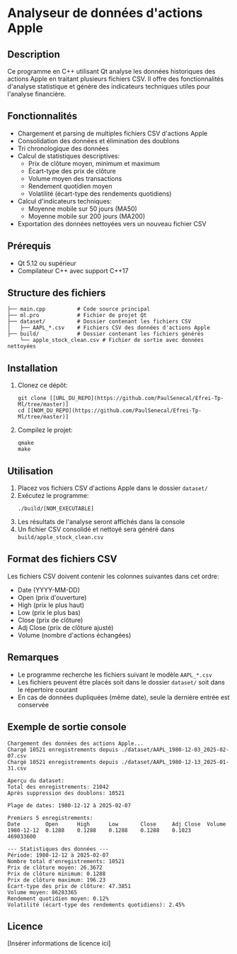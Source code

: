 # Analyseur de données d'actions Apple

## Description
Ce programme en C++ utilisant Qt analyse les données historiques des actions Apple en traitant plusieurs fichiers CSV. Il offre des fonctionnalités d'analyse statistique et génère des indicateurs techniques utiles pour l'analyse financière.

## Fonctionnalités
- Chargement et parsing de multiples fichiers CSV d'actions Apple
- Consolidation des données et élimination des doublons
- Tri chronologique des données
- Calcul de statistiques descriptives:
  - Prix de clôture moyen, minimum et maximum
  - Écart-type des prix de clôture
  - Volume moyen des transactions
  - Rendement quotidien moyen
  - Volatilité (écart-type des rendements quotidiens)
- Calcul d'indicateurs techniques:
  - Moyenne mobile sur 50 jours (MA50)
  - Moyenne mobile sur 200 jours (MA200)
- Exportation des données nettoyées vers un nouveau fichier CSV

## Prérequis
- Qt 5.12 ou supérieur
- Compilateur C++ avec support C++17

## Structure des fichiers
```
├── main.cpp          # Code source principal
├── ml.pro            # Fichier de projet Qt
├── dataset/          # Dossier contenant les fichiers CSV
│   ├── AAPL_*.csv    # Fichiers CSV des données d'actions Apple
├── build/            # Dossier contenant les fichiers générés
    └── apple_stock_clean.csv # Fichier de sortie avec données nettoyées
```

## Installation
1. Clonez ce dépôt:
   ```
   git clone [[URL_DU_REPO](https://github.com/PaulSenecal/Efrei-Tp-Ml/tree/master)]
   cd [[NOM_DU_REPO](https://github.com/PaulSenecal/Efrei-Tp-Ml/tree/master)]
   ```

2. Compilez le projet:
   ```
   qmake
   make
   ```

## Utilisation
1. Placez vos fichiers CSV d'actions Apple dans le dossier `dataset/`
2. Exécutez le programme:
   ```
   ./build/[NOM_EXECUTABLE]
   ```
3. Les résultats de l'analyse seront affichés dans la console
4. Un fichier CSV consolidé et nettoyé sera généré dans `build/apple_stock_clean.csv`

## Format des fichiers CSV
Les fichiers CSV doivent contenir les colonnes suivantes dans cet ordre:
- Date (YYYY-MM-DD)
- Open (prix d'ouverture)
- High (prix le plus haut)
- Low (prix le plus bas)
- Close (prix de clôture)
- Adj Close (prix de clôture ajusté)
- Volume (nombre d'actions échangées)

## Remarques
- Le programme recherche les fichiers suivant le modèle `AAPL_*.csv`
- Les fichiers peuvent être placés soit dans le dossier `dataset/` soit dans le répertoire courant
- En cas de données dupliquées (même date), seule la dernière entrée est conservée

## Exemple de sortie console
```
Chargement des données des actions Apple...
Chargé 10521 enregistrements depuis ./dataset/AAPL_1980-12-03_2025-02-07.csv
Chargé 10521 enregistrements depuis ./dataset/AAPL_1980-12-13_2025-01-31.csv

Aperçu du dataset:
Total des enregistrements: 21042
Après suppression des doublons: 10521

Plage de dates: 1980-12-12 à 2025-02-07

Premiers 5 enregistrements:
Date        Open      High      Low       Close     Adj Close  Volume     
1980-12-12  0.1288    0.1288    0.1288    0.1288    0.1023     469033600  

--- Statistiques des données ---
Période: 1980-12-12 à 2025-02-07
Nombre total d'enregistrements: 10521
Prix de clôture moyen: 26.3672
Prix de clôture minimum: 0.1288
Prix de clôture maximum: 196.23
Écart-type des prix de clôture: 47.3851
Volume moyen: 86283365
Rendement quotidien moyen: 0.12%
Volatilité (écart-type des rendements quotidiens): 2.45%
```

## Licence
[Insérer informations de licence ici]
